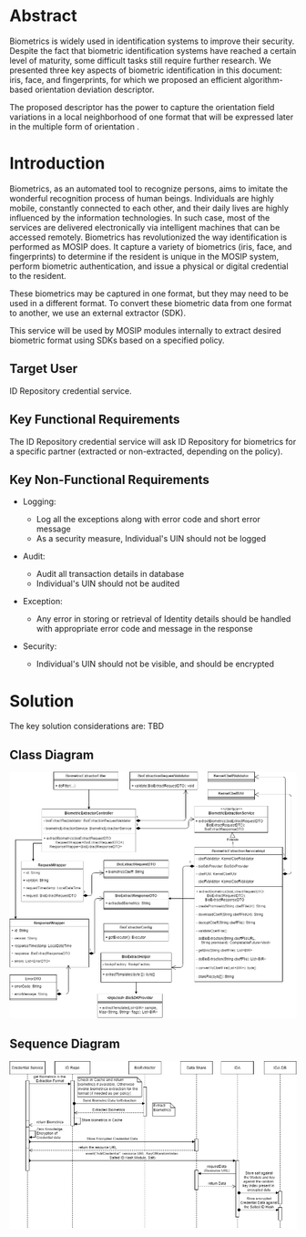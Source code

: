 # Abstract

Biometrics is widely used in identification systems to improve their security. Despite the fact that biometric identification systems have reached a certain level of maturity, some difficult tasks still require further research. We presented three key aspects of biometric identification in this document: iris, face, and fingerprints, for which we proposed an efficient algorithm-based orientation deviation descriptor.

The proposed descriptor has the power to capture the orientation field variations in a local neighborhood of one format that will be expressed later in the multiple form of orientation .

# Introduction

Biometrics, as an automated tool to recognize persons, aims to imitate the wonderful recognition process of human beings. Individuals are highly mobile, constantly connected to each other, and their daily lives are highly influenced by the information technologies. In such case, most of the services are delivered electronically via intelligent machines that can be accessed remotely. Biometrics has revolutionized the way identification is performed as MOSIP does. It capture a variety of biometrics (iris, face, and fingerprints) to determine if the resident is unique in the MOSIP system, perform biometric authentication, and issue a physical or digital credential to the resident.

These biometrics may be captured in one format, but they may need to be used in a different format. To convert these biometric data from one format to another, we use an external extractor (SDK).

This service will be used by MOSIP modules internally to extract desired biometric format using SDKs based on a specified policy.

## Target User

ID Repository credential service.

## Key Functional Requirements

The ID Repository credential service will ask ID Repository for biometrics for a specific partner (extracted or non-extracted, depending on the policy).

## Key Non-Functional Requirements

*	Logging:
	*	Log all the exceptions along with error code and short error message
	*	As a security measure, Individual's UIN should not be logged
	
*	Audit:
	*	Audit all transaction details in database
	*	Individual's UIN should not be audited
	
*	Exception:
	*	Any error in storing or retrieval of Identity details should be handled with appropriate error code and message in the response
*	Security:
	*	Individual's UIN should not be visible, and should be encrypted

# Solution
The key solution considerations are:
TBD

## Class Diagram

![](_images/arch_diagrams/bioextractor-service-class-diagram.png)

## Sequence Diagram

![](_images/arch_diagrams/bioextractor-service-sequence-diagram.png)



